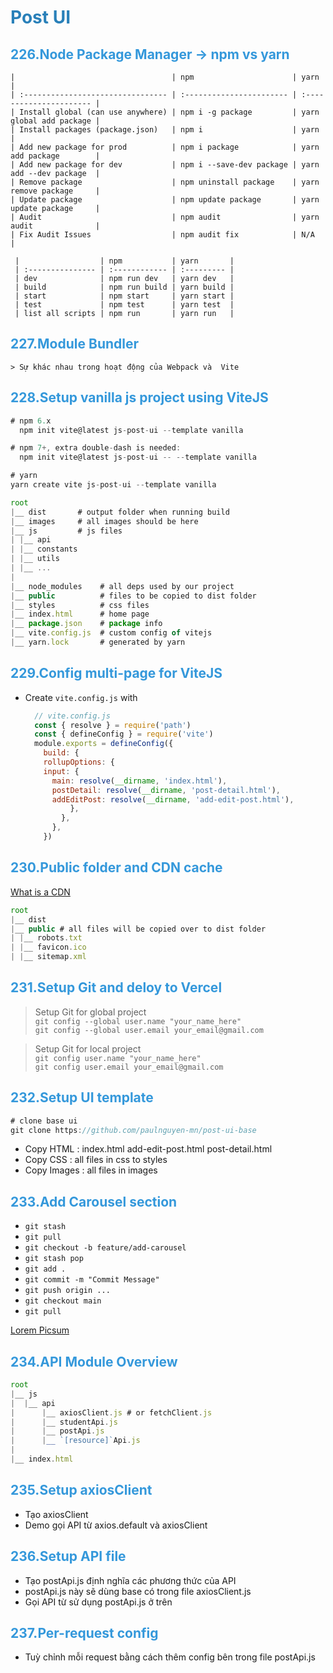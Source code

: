 # <span style="color: #2980b9">Post UI</span>

## <span style="color: #3498db">226.Node Package Manager -> npm vs yarn</span>
    |                                   | npm                      | yarn                    |
    | :-------------------------------- | :----------------------- | :---------------------- |
    | Install global (can use anywhere) | npm i -g package         | yarn global add package |
    | Install packages (package.json)   | npm i                    | yarn                    |
    | Add new package for prod          | npm i package            | yarn add package        |
    | Add new package for dev           | npm i --save-dev package | yarn add --dev package  |
    | Remove package                    | npm uninstall package    | yarn remove package     |
    | Update package                    | npm update package       | yarn update package     |
    | Audit                             | npm audit                | yarn audit              |
    | Fix Audit Issues                  | npm audit fix            | N/A                     |

     |                  | npm           | yarn       |
     | :--------------- | :------------ | :--------- |
     | dev              | npm run dev   | yarn dev   |
     | build            | npm run build | yarn build |
     | start            | npm start     | yarn start |
     | test             | npm test      | yarn test  |
     | list all scripts | npm run       | yarn run   |

## <span style="color: #3498db">227.Module Bundler</span>
    > Sự khác nhau trong hoạt động của Webpack và  Vite

## <span style="color: #3498db">228.Setup vanilla js project using ViteJS</span>
  ```javascript
  # npm 6.x
    npm init vite@latest js-post-ui --template vanilla

  # npm 7+, extra double-dash is needed:
    npm init vite@latest js-post-ui -- --template vanilla

  # yarn
  yarn create vite js-post-ui --template vanilla
  ```

  ```javascript
  root
|__ dist       # output folder when running build
|__ images     # all images should be here
|__ js         # js files
| |__ api
| |__ constants
| |__ utils
| |__ ...
|
|__ node_modules    # all deps used by our project
|__ public          # files to be copied to dist folder
|__ styles          # css files
|__ index.html      # home page
|__ package.json    # package info
|__ vite.config.js  # custom config of vitejs
|__ yarn.lock       # generated by yarn

  ```

## <span style="color: #3498db">229.Config multi-page for ViteJS</span>
- Create `vite.config.js` with
  
  ```javascript
    // vite.config.js
    const { resolve } = require('path')
    const { defineConfig } = require('vite')
    module.exports = defineConfig({
      build: {
      rollupOptions: {
      input: {
        main: resolve(__dirname, 'index.html'),
        postDetail: resolve(__dirname, 'post-detail.html'),
        addEditPost: resolve(__dirname, 'add-edit-post.html'),
            }, 
          },
        }, 
      })
  ``` 

## <span style="color: #3498db">230.Public folder and CDN cache</span>
[What is a CDN](https://www.imperva.com/learn/performance/what-is-cdn-how-it-works/)

```javascript
root
|__ dist
|__ public # all files will be copied over to dist folder 
| |__ robots.txt
| |__ favicon.ico
| |__ sitemap.xml
```

## <span style="color: #3498db">231.Setup Git and deloy to Vercel</span>
  > Setup Git for global project  
  > ```git config --global user.name "your_name_here"```  
  >```git config --global user.email your_email@gmail.com```

  > Setup Git for local project  
  > ```git config user.name "your_name_here"```  
  >```git config user.email your_email@gmail.com```


## <span style="color: #3498db">232.Setup UI template</span>
```javascript
# clone base ui
git clone https://github.com/paulnguyen-mn/post-ui-base
```
- Copy HTML : index.html add-edit-post.html post-detail.html
- Copy CSS : all files in css to styles
- Copy Images : all files in images

## <span style="color: #3498db">233.Add Carousel section</span>
- `git stash`
- `git pull`
- `git checkout -b feature/add-carousel`
- `git stash pop`
- `git add .`
- `git commit -m "Commit Message"`
- `git push origin ...`
- `git checkout main`
- `git pull`

[Lorem Picsum](https://picsum.photos/)

## <span style="color: #3498db">234.API Module Overview</span>
```javascript
root
|__ js
|  |__ api
|      |__ axiosClient.js # or fetchClient.js
|      |__ studentApi.js
|      |__ postApi.js
|      |__ `[resource]`Api.js
|
|__ index.html
```

## <span style="color: #3498db">235.Setup axiosClient</span>
- Tạo axiosClient
- Demo gọi API từ axios.default và axiosClient

## <span style="color: #3498db">236.Setup API file</span>
- Tạo postApi.js định nghĩa các phương thức của API
- postApi.js này sẽ dùng base có trong file axiosClient.js
- Gọi API từ sử dụng postApi.js ở trên

## <span style="color: #3498db">237.Per-request config</span>
- Tuỳ chỉnh mỗi request bằng cách thêm config bên trong file postApi.js

